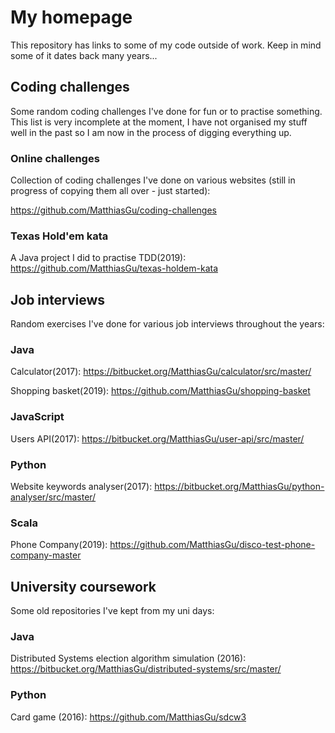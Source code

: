# My homepage

This repository has links to some of my code outside of work. Keep in mind some of it dates back many years...

## Coding challenges

Some random coding challenges I've done for fun or to practise something. This list is very incomplete at the moment, I have not organised my stuff well in the past so I am now in the process of digging everything up.

### Online challenges

Collection of coding challenges I've done on various websites (still in progress of copying them all over - just started):

https://github.com/MatthiasGu/coding-challenges

### Texas Hold'em kata

A Java project I did to practise TDD(2019):
https://github.com/MatthiasGu/texas-holdem-kata

## Job interviews

Random exercises I've done for various job interviews throughout the years:

### Java

Calculator(2017):
https://bitbucket.org/MatthiasGu/calculator/src/master/

Shopping basket(2019):
https://github.com/MatthiasGu/shopping-basket

### JavaScript

Users API(2017):
https://bitbucket.org/MatthiasGu/user-api/src/master/

### Python

Website keywords analyser(2017):
https://bitbucket.org/MatthiasGu/python-analyser/src/master/

### Scala

Phone Company(2019):
https://github.com/MatthiasGu/disco-test-phone-company-master

## University coursework

Some old repositories I've kept from my uni days:

### Java
Distributed Systems election algorithm simulation (2016):
https://bitbucket.org/MatthiasGu/distributed-systems/src/master/

### Python

Card game (2016):
https://github.com/MatthiasGu/sdcw3


